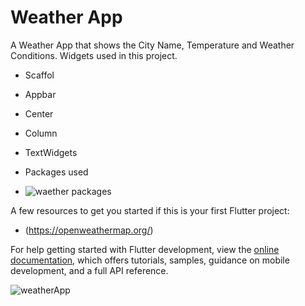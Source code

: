 # Weather App
A Weather App that shows the City Name, Temperature and Weather Conditions.
Widgets used in this project. 
- Scaffol
- Appbar
- Center
- Column
- TextWidgets

- Packages used
- ![waether packages](https://github.com/Liander2/WeatherApp2/assets/150666994/758a74d5-b8df-4630-9929-531985b69f7c)


A few resources to get you started if this is your first Flutter project:
- (https://openweathermap.org/)



For help getting started with Flutter development, view the
[online documentation](https://docs.flutter.dev/), which offers tutorials,
samples, guidance on mobile development, and a full API reference.


![weatherApp](https://github.com/Liander2/WeatherApp2/assets/150666994/0523d981-83fa-48a1-bf2e-6ef903c03e30)
